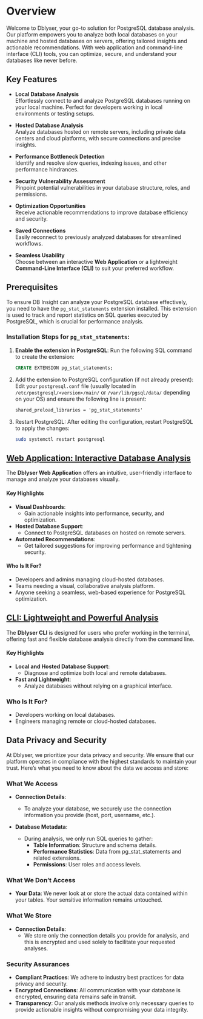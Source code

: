 # Overview

Welcome to Dblyser, your go-to solution for PostgreSQL database analysis. Our platform empowers you to analyze both local databases on your machine and hosted databases on servers, offering tailored insights and actionable recommendations. With web application and command-line interface (CLI) tools, you can optimize, secure, and understand your databases like never before.

## Key Features  

- **Local Database Analysis**  
  Effortlessly connect to and analyze PostgreSQL databases running on your local machine. Perfect for developers working in local environments or testing setups.  

- **Hosted Database Analysis**  
  Analyze databases hosted on remote servers, including private data centers and cloud platforms, with secure connections and precise insights.  

- **Performance Bottleneck Detection**  
  Identify and resolve slow queries, indexing issues, and other performance hindrances.  

- **Security Vulnerability Assessment**  
  Pinpoint potential vulnerabilities in your database structure, roles, and permissions.  

- **Optimization Opportunities**  
  Receive actionable recommendations to improve database efficiency and security.  

- **Saved Connections**  
  Easily reconnect to previously analyzed databases for streamlined workflows.  

- **Seamless Usability**  
  Choose between an interactive **Web Application** or a lightweight **Command-Line Interface (CLI)** to suit your preferred workflow.  

## Prerequisites

To ensure DB Insight can analyze your PostgreSQL database effectively, you need to have the `pg_stat_statements` extension installed. This extension is used to track and report statistics on SQL queries executed by PostgreSQL, which is crucial for performance analysis.

### Installation Steps for `pg_stat_statements`:

1. **Enable the extension in PostgreSQL**:
   Run the following SQL command to create the extension:

   ```sql
   CREATE EXTENSION pg_stat_statements;
   ```

2. Add the extension to PostgreSQL configuration (if not already present): Edit your `postgresql.conf` file (usually located in `/etc/postgresql/<version>/main/` or `/var/lib/pgsql/data/` depending on your OS) and ensure the following line is present:

   ```txt
   shared_preload_libraries = 'pg_stat_statements'
   ```
3. Restart PostgreSQL: After editing the configuration, restart PostgreSQL to apply the changes:

    ```bash
    sudo systemctl restart postgresql
    ```


## [Web Application: Interactive Database Analysis](../webapp/README.md)

The **Dblyser Web Application** offers an intuitive, user-friendly interface to manage and analyze your databases visually.  

#### Key Highlights  

- **Visual Dashboards**:  
  - Gain actionable insights into performance, security, and optimization.  
- **Hosted Database Support**:  
  - Connect to PostgreSQL databases on hosted on remote servers.  
- **Automated Recommendations**:  
  - Get tailored suggestions for improving performance and tightening security.  

#### Who Is It For?  

- Developers and admins managing cloud-hosted databases.  
- Teams needing a visual, collaborative analysis platform.  
- Anyone seeking a seamless, web-based experience for PostgreSQL optimization.

## [CLI: Lightweight and Powerful Analysis](../../README.md)

The **Dblyser CLI** is designed for users who prefer working in the terminal, offering fast and flexible database analysis directly from the command line.  

#### Key Highlights  

- **Local and Hosted Database Support**:  
  - Diagnose and optimize both local and remote databases.  
- **Fast and Lightweight**:  
  - Analyze databases without relying on a graphical interface.  

### Who Is It For?

- Developers working on local databases.
- Engineers managing remote or cloud-hosted databases.


## Data Privacy and Security

At Dblyser, we prioritize your data privacy and security. We ensure that our platform operates in compliance with the highest standards to maintain your trust. Here’s what you need to know about the data we access and store:

### What We Access

- **Connection Details**:
  - To analyze your database, we securely use the connection information you provide (host, port, username, etc.).

- **Database Metadata**:
  - During analysis, we only run SQL queries to gather:
    - **Table Information**: Structure and schema details.
    - **Performance Statistics**: Data from pg_stat_statements and related extensions.
    - **Permissions**: User roles and access levels.

### What We Don’t Access

- **Your Data**: We never look at or store the actual data contained within your tables. Your sensitive information remains untouched.

### What We Store

- **Connection Details**:
  - We store only the connection details you provide for analysis, and this is encrypted and used solely to facilitate your requested analyses.

### Security Assurances

- **Compliant Practices**: We adhere to industry best practices for data privacy and security.
- **Encrypted Connections**: All communication with your database is encrypted, ensuring data remains safe in transit.
- **Transparency**: Our analysis methods involve only necessary queries to provide actionable insights without compromising your data integrity.